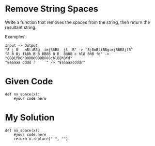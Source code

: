 # Remove String Spaces

Write a function that removes the spaces from the string, then return the resultant string.

Examples:

```
Input -> Output
"8 j 8   mBliB8g  imjB8B8  jl  B" -> "8j8mBliB8gimjB8B8jlB"
"8 8 Bi fk8h B 8 BB8B B B  B888 c hl8 BhB fd" -> "88Bifk8hB8BB8BBBB888chl8BhBfd"
"8aaaaa dddd r     " -> "8aaaaaddddr"
```

# Given Code

```{python}
def no_space(x):
    #your code here
```

# My Solution

```{python}
def no_space(x):
    #your code here
    return x.replace(" ", "")
```
